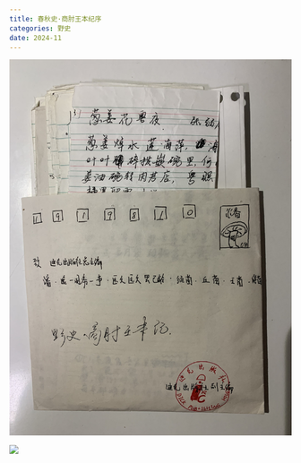 ```yaml
---
title: 春秋史·商肘王本纪序
categories: 野史
date: 2024-11
---
```


![野史](/img/category/unofficial-history/unofficial-history.jpeg)

![](IMG_4889.jpeg)